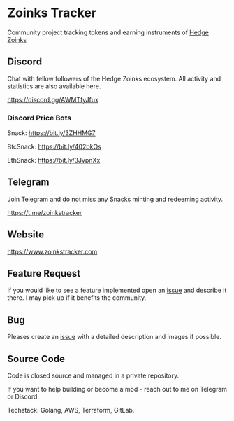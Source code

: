 # Zoinks Tracker

Community project tracking tokens and earning instruments of [Hedge Zoinks](https://zoinks.fi)

## Discord

Chat with fellow followers of the Hedge Zoinks ecosystem. All activity and statistics are also available here.

https://discord.gg/AWMTfyJfux

### Discord Price Bots

Snack: https://bit.ly/3ZHHMG7

BtcSnack: https://bit.ly/402bkOs

EthSnack: https://bit.ly/3JvpnXx

## Telegram

Join Telegram and do not miss any Snacks minting and redeeming activity.

https://t.me/zoinkstracker

## Website

https://www.zoinkstracker.com

## Feature Request

If you would like to see a feature implemented open an [issue](https://github.com/porqueoutai/ZoinksTracker/issues) and describe it there. I may pick up if it benefits the community.

## Bug

Pleases create an [issue](https://github.com/porqueoutai/ZoinksTracker/issues) with a detailed description and images if possible.

## Source Code

Code is closed source and managed in a private repository.

If you want to help building or become a mod - reach out to me on Telegram or Discord.

Techstack: Golang, AWS, Terraform, GitLab.
